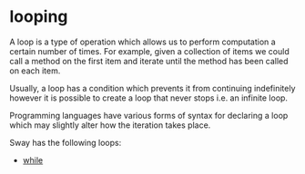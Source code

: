 # looping

A loop is a type of operation which allows us to perform computation a certain number of times. For example, given a collection of items we could call a method on the first item and iterate until the method has been called on each item. 

Usually, a loop has a condition which prevents it from continuing indefinitely however it is possible to create a loop that never stops i.e. an infinite loop.

Programming languages have various forms of syntax for declaring a loop which may slightly alter how the iteration takes place.

Sway has the following loops:

- [while](while.md)
